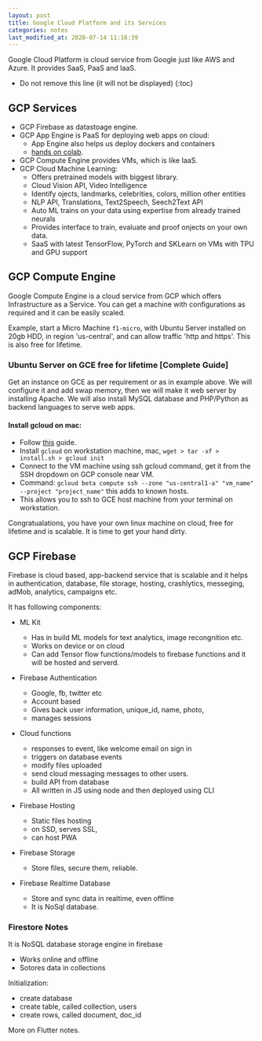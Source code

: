 ```yaml
---
layout: post
title: Google Cloud Platform and its Services
categories: notes
last_modified_at: 2020-07-14 11:16:39
---
```


Google Cloud Platform is cloud service from Google just like AWS and Azure. It provides SaaS, PaaS and IaaS.

* Do not remove this line (it will not be displayed)
{:toc}

## GCP Services
- GCP Firebase as datastoage engine.
- GCP App Engine is PaaS for deploying web apps on cloud:
  - App Engine also helps us deploy dockers and containers
  - [hands on colab](https://codelabs.developers.google.com/codelabs/cloud-vision-app-engine/index.html).
- GCP Compute Engine provides VMs, which is like IaaS.
- GCP Cloud Machine Learning:
  - Offers pretrained models with biggest library.
  - Cloud Vision API, Video Intelligence
  - Identify ojects, landmarks, celebrities, colors, million other entities
  - NLP API, Translations,  Text2Speech, Seech2Text API
  - Auto ML trains on your data using expertise from already trained neurals
  - Provides interface to train, evaluate and proof onjects on your own data.
  - SaaS with latest TensorFlow, PyTorch and SKLearn on VMs with TPU and GPU support

## GCP Compute Engine

Google Compute Engine is a cloud service from GCP which offers Infrastructure as a Service. You can get a machine with configurations as required and it can be easily scaled. 

Example, start a Micro Machine `f1-micro`, with Ubuntu Server installed on  20gb HDD, in region 'us-central', and can allow traffic 'http and https'. This is also free for lifetime.

### Ubuntu Server on GCE free for lifetime [Complete Guide]

Get an instance on GCE as per requirement or as in example above. We will configure it and add swap memory, then we will make it web server by installing Apache. We will also install MySQL database and PHP/Python as backend languages to serve web apps.

#### Install gcloud on mac:
- Follow [this](https://cloud.google.com/sdk/docs/quickstart-macos) guide.
- Install `gcloud` on workstation machine, mac, `wget > tar -xf > install.sh > gcloud init`
- Connect to the VM machine using ssh gcloud command, get it from the SSH dropdown on GCP console near VM.
- Command: `gcloud beta compute ssh --zone "us-central1-a" "vm_name" --project "project_name"` this adds to known hosts.
- This allows you to ssh to GCE host machine from your terminal on workstation.

Congratualations, you have your own linux machine on cloud, free for lifetime and is scalable. It is time to get your hand dirty.

## GCP Firebase

Firebase is cloud based, app-backend service that is scalable and it helps in authentication, database, file storage, hosting, crashlytics, messeging, adMob, analytics, campaigns etc. 

It has following components:

- ML Kit
  - Has in build ML models for text analytics, image recongnition etc.
  - Works on device or on cloud
  - Can add Tensor flow functions/models to firebase functions and it will be hosted and serverd.

- Firebase Authentication
  - Google, fb, twitter etc
  - Account based
  - Gives back user information, unique_id, name, photo,
  - manages sessions

- Cloud functions
  - responses to event, like welcome email on sign in
  - triggers on database events
  - modify files uploaded
  - send cloud messaging messages to other users.
  - build API from database
  - All written in JS using node and then deployed using CLI

- Firebase Hosting
  - Static files hosting
  - on SSD, serves SSL, 
  - can host PWA

- Firebase Storage
  - Store files, secure them, reliable.

- Firebase Realtime Database
  - Store and sync data in realtime, even offline
  - It is NoSql database.


### Firestore Notes

It is NoSQL database storage engine in firebase
- Works online and offline
- Sotores data in collections

Initialization:
- create database
- create table, called collection, users
- create rows, called document, doc_id

More on Flutter notes.
